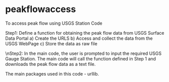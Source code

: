 # peakflowaccess
 To access peak flow using USGS Station Code

Step1: Define a function for obtaining the peak flow data from USGS Surface Data Portal
a) Create the URLS
b) Access and collect the data from the USGS WebPage
c) Store the data as raw file

\nStep2: In the main code, the user is prompted to input the required USGS Gauge Station. The main code will call the function defined in Step 1 and downloads the peak flow data as a text file.

The main packages used in this code - urllib.
